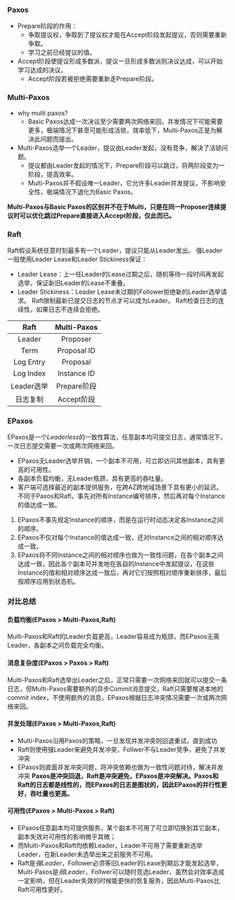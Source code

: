 ### Paxos
- Prepare阶段的作用：
    - 争取提议权，争取到了提议权才能在Accept阶段发起提议，否则需要重新争取。
    - 学习之前已经提议的值。
- Accept阶段使提议形成多数派，提议一旦形成多数派则决议达成，可以开始学习达成的决议。
    - Accept阶段若被拒绝需要重新走Prepare阶段。
    
### Multi-Paxos
- why multi paxos?
    - Basic Paxos达成一次决议至少需要两次网络来回，并发情况下可能需要更多，极端情况下甚至可能形成活锁，效率低下，Multi-Paxos正是为解决此问题而提出。
- Multi-Paxos选举一个Leader，提议由Leader发起，没有竞争，解决了活锁问题。
    - 提议都由Leader发起的情况下，Prepare阶段可以跳过，将两阶段变为一阶段，提高效率。
    - Multi-Paxos并不假设唯一Leader，它允许多Leader并发提议，不影响安全性，极端情况下退化为Basic Paxos。

**Multi-Paxos与Basic Paxos的区别并不在于Multi，只是在同一Proposer连续提议时可以优化跳过Prepare直接进入Accept阶段，仅此而已。**

### Raft
Raft假设系统任意时刻最多有一个Leader，提议只能从Leader发出。
强Leader一般使用Leader Lease和Leader Stickiness保证：
- Leader Lease：上一任Leader的Lease过期之后，随机等待一段时间再发起选举，保证新旧Leader的Lease不重叠。
- Leader Stickiness：Leader Lease未过期的Follower拒绝新的Leader选举请求。
Raft限制最新已提交日志的节点才可以成为Leader。
Raft检查日志的连续性，如果日志不连续会拒绝。

|  Raft   | Multi-Paxos  |
|  :----:  | :----:  |
| Leader  | Proposer |
| Term  | Proposal ID |
| Log Entry | Proposal |
| Log Index  | Instance ID |
| Leader选举  | Prepare阶段 |
| 日志复制  | Accept阶段 |


### EPaxos
EPaxos是一个*Leaderless*的一致性算法，任意副本均可提交日志，通常情况下，一次日志提交需要一次或两次网络来回。
- EPaxos无Leader选举开销，一个副本不可用，可立即访问其他副本，具有更高的可用性。
- 各副本负载均衡，无Leader瓶颈，具有更高的吞吐量。
- 客户端可选择最近的副本提供服务，在跨AZ跨地域场景下具有更小的延迟。
不同于Paxos和Raft，事先对所有Instance编号排序，然后再对每个Instance的值达成一致。
1. EPaxos不事先规定Instance的顺序，而是在运行时动态决定各Instance之间的顺序。
2. EPaxos不仅对每个Instance的值达成一致，还对Instance之间的相对顺序达成一致。
3. EPaxos将不同Instance之间的相对顺序也做为一致性问题，在各个副本之间达成一致，因此各个副本可并发地在各自的Instance中发起提议，在这些Instance的值和相对顺序达成一致后，再对它们按照相对顺序重新排序，最后按顺序应用到状态机。

 
### 对比总结
#### 负载均衡(EPaxos > Multi-Paxos,Raft)
Multi-Paxos和Raft的Leader负载更高，Leader容易成为瓶颈，而EPaxos无需Leader，各副本之间负载完全均衡。

#### 消息复杂度(EPaxos > Paxos > Raft)
Multi-Paxos和Raft选举出Leader之后，正常只需要一次网络来回就可以提交一条日志，但Multi-Paxos需要额外的异步Commit消息提交，Raft只需要推进本地的commit index，不使用额外的消息，EPaxos根据日志冲突情况需要一次或两次网络来回。
  
#### 并发处理(EPaxos > Multi-Paxos,Raft)
- Multi-Paxos沿用Paxos的策略，一旦发现并发冲突则回退重试，直到成功
- Raft则使用强Leader来避免并发冲突，Follwer不与Leader竞争，避免了并发冲突
- EPaxos则直面并发冲突问题，将冲突依赖也做为一致性问题对待，解决并发冲突
**Paxos是冲突回退，Raft是冲突避免，EPaxos是冲突解决。Paxos和Raft的日志都是线性的，而EPaxos的日志是图状的，因此EPaxos的并行性更好，吞吐量也更高。**

#### 可用性(EPaxos > Multi-Paxos > Raft)
- EPaxos任意副本均可提供服务，某个副本不可用了可立即切换到其它副本，副本失效对可用性的影响微乎其微；
- 而Multi-Paxos和Raft均依赖Leader，Leader不可用了需要重新选举Leader，在新Leader未选举出来之前服务不可用。
- Raft是*强Leader*，Follower必须等旧Leader的Lease到期后才能发起选举，Multi-Paxos是*弱Leader*，Follwer可以随时竞选Leader，虽然会对效率造成一定影响，但在Leader失效的时候能更快的恢复服务，因此Multi-Paxos比Raft可用性更好。

